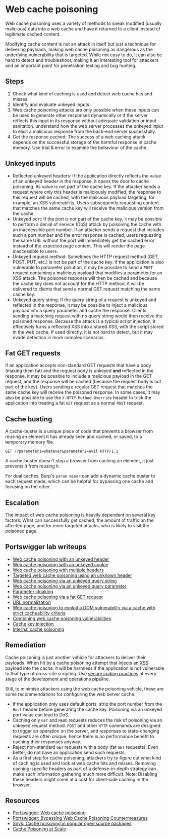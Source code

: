 # Web cache poisoning

Web cache poisoning uses a variety of methods to sneak modified (usually malicious) data into a web cache and have it returned to a client instead of legitimate cached content. 

Modifying cache content is not an attack in itself but just a technique for delivering payloads, making web cache poisoning as dangerous as the underlying vulnerability that is targeted. While not easy to do, it can also be hard to detect and troubleshoot, making it an interesting tool for attackers and an important point for penetration testing and bug hunting.

## Steps

1. Check what kind of caching is used and detect web cache hits and misses. 
2. Identify and evaluate unkeyed inputs.
3. Web cache poisoning attacks are only possible when these inputs can be used to generate other responses dynamically or if the server reflects this input in its response without adequate validation or input sanitation. understand how the web server processes the unkeyed input to elicit a malicious response from the back-end server successfully.
4. Get the response cached: The success of a web caching attack depends on the successful storage of the harmful response in cache memory. Use trial & error to examine the behaviour of the cache. 

## Unkeyed inputs

* Reflected unkeyed headers: If the application directly reflects the value of an unkeyed header in the response, it opens the door to cache poisoning. Its value is not part of the cache key. If the attacker sends a request where only this header is maliciously modified, the response to this request will be cached, with the malicious payload targeting, for example, an XSS vulnerability. Users subsequently requesting content that matches the same cache key will receive the malicious version from the cache.
* Unkeyed port: If the port is not part of the cache key, it may be possible to perform a denial of service (DoS) attack by poisoning the cache with an inaccessible port number. If an attacker sends a request that includes such a port number and the error response is cached, users requesting the same URL without the port will immediately get the cached error instead of the expected page content. This will render the page inaccessible to users. 
* Unkeyed request method: Sometimes the HTTP request method (GET, POST, PUT, etc.) is not be part of the cache key. If the application is also vulnerable to parameter pollution, it may be possible to send a `POST` request containing a malicious payload that modifies a parameter for an XSS attack. The poisoned response will then be cached and because the cache key does not account for the HTTP method, it will be delivered to clients that send a normal GET request matching the same cache key.
* Unkeyed query string: If the query string of a request is unkeyed and reflected in the response, it may be possible to inject a malicious payload into a query parameter and cache the response. Clients sending a matching request with no query string would then receive the poisoned response. Because the attack is a typical script injection, it effectively turns a reflected XSS into a stored XSS, with the script stored in the web cache. If used directly, it is not hard to detect, but it may evade detection in more complex scenarios.

## Fat GET requests

If an application accepts non-standard GET requests that have a body (making them fat) and the request body is unkeyed **and** reflected in the response, it may be possible to include a malicious payload in the GET request, and the response will be cached (because the request body is not part of the key). Users sending a regular GET request that matches the same cache key will receive the poisoned response. In some cases, it may also be possible to use the `X-HTTP-Method-Override` header to trick the application into treating a fat `GET` request as a normal `POST` request.

## Cache busting

A cache-buster is a unique piece of code that prevents a browser from reusing an element it has already seen and cached, or saved, to a temporary memory file. 

    GET /?parameter1=whatever&parameter2=evil HTTP/1.1

A cache-buster doesn't stop a browser from caching an element, it just prevents it from reusing it.

For dual caches, Burp's `param miner` can add a dynamic cache buster to each request made, which can be helpful for bypassing one cache and focusing on the other.

## Escalation

The impact of web cache poisoning is heavily dependent on several key factors: What can successfully get cached, the amount of traffic on the affected page, and for more targeted attacks, who is likely to visit the poisoned page.

## Portswigger lab writeups

* [Web cache poisoning with an unkeyed header](../cache/1.md)
* [Web cache poisoning with an unkeyed cookie](../cache/2.md)
* [Web cache poisoning with multiple headers](../cache/3.md)
* [Targeted web cache poisoning using an unknown header](../cache/4.md)
* [Web cache poisoning via an unkeyed query string](../cache/5.md)
* [Web cache poisoning via an unkeyed query parameter](../cache/6.md)
* [Parameter cloaking](../cache/7.md)
* [Web cache poisoning via a fat GET request](../cache/8.md)
* [URL normalization](../cache/9.md)
* [Web cache poisoning to exploit a DOM vulnerability via a cache with strict cacheability criteria](../cache/10.md)
* [Combining web cache poisoning vulnerabilities](../cache/11.md)
* [Cache key injection](../cache/12.md)
* [Internal cache poisoning](../cache/13.md)

## Remediation

Cache poisoning is just another vehicle for attackers to deliver their payloads. When hit by a cache poisoning attempt that injects an [XSS](xss.md) payload into the cache, it will be harmless if the application is not vulnerable to that type of cross-site scripting. Use [secure coding practices](https://devsecops.tymyrddin.dev/docs/notes/coding) at every stage of the development and operations pipeline.

Still, to minimise attackers using the web cache poisoning vehicle, these are some recommendations for configuring the web server cache:

* If the application only uses default ports, strip the port number from the `Host` header before generating the cache key. Poisoning via an unkeyed port value can lead to DoS.
* Caching only `GET` and `HEAD` requests reduces the risk of poisoning via an unkeyed request method. `POST` and other `HTTP` commands are designed to trigger an operation on the server, and responses to state-changing requests are often unique, hence there is no performance benefit to caching their responses anyway.
* Reject non-standard `GET` requests with a body (fat `GET` requests). Even better, do not have an application send such requests.
* As a first step for cache poisoning, attackers try to figure out what kind of caching is used and look at web cache hits and misses. Removing caching-specific headers as part of a defense-in-depth strategy can make such information gathering much more difficult. Note: Disabling these headers might come at a cost for client-side caching in the browser.

## Resources

* [Portswigger: Web cache poisoning](https://portswigger.net/web-security/web-cache-poisoning)
* [Portswigger: Bypassing Web Cache Poisoning Countermeasures](https://portswigger.net/research/bypassing-web-cache-poisoning-countermeasures)
* [Snyk: Cache poisoning in popular open source packages](https://snyk.io/blog/cache-poisoning-in-popular-open-source-packages/)
* [Cache Poisoning at Scale](https://youst.in/posts/cache-poisoning-at-scale/)
